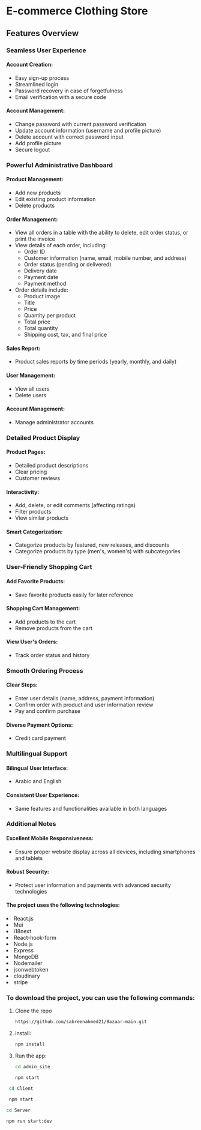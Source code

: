 # E-commerce Clothing Store

## Features Overview

### Seamless User Experience

#### Account Creation:
- Easy sign-up process
- Streamlined login
- Password recovery in case of forgetfulness
- Email verification with a secure code

#### Account Management:
- Change password with current password verification
- Update account information (username and profile picture)
- Delete account with correct password input
- Add profile picture
- Secure logout

### Powerful Administrative Dashboard

#### Product Management:
- Add new products
- Edit existing product information
- Delete products

#### Order Management:
- View all orders in a table with the ability to delete, edit order status, or print the invoice
- View details of each order, including:
  - Order ID
  - Customer information (name, email, mobile number, and address)
  - Order status (pending or delivered)
  - Delivery date
  - Payment date
  - Payment method
- Order details include:
  - Product image
  - Title
  - Price
  - Quantity per product
  - Total price
  - Total quantity
  - Shipping cost, tax, and final price

#### Sales Report:
- Product sales reports by time periods (yearly, monthly, and daily)

#### User Management:
- View all users
- Delete users

#### Account Management:
- Manage administrator accounts

### Detailed Product Display

#### Product Pages:
- Detailed product descriptions
- Clear pricing
- Customer reviews

#### Interactivity:
- Add, delete, or edit comments (affecting ratings)
- Filter products
- View similar products

#### Smart Categorization:
- Categorize products by featured, new releases, and discounts
- Categorize products by type (men's, women's) with subcategories

### User-Friendly Shopping Cart

#### Add Favorite Products:
- Save favorite products easily for later reference

#### Shopping Cart Management:
- Add products to the cart
- Remove products from the cart

#### View User's Orders:
- Track order status and history

### Smooth Ordering Process

#### Clear Steps:
- Enter user details (name, address, payment information)
- Confirm order with product and user information review
- Pay and confirm purchase

#### Diverse Payment Options:
- Credit card payment

### Multilingual Support

#### Bilingual User Interface:
- Arabic and English

#### Consistent User Experience:
- Same features and functionalities available in both languages

### Additional Notes

#### Excellent Mobile Responsiveness:
- Ensure proper website display across all devices, including smartphones and tablets

#### Robust Security:
- Protect user information and payments with advanced security technologies

<h4>The project uses the following technologies:</h4>
    <li>React.js</li> 
    <li>Mui</li>
    <li>i18next</li> 
    <li>React-hook-form</li>
    <li>Node.js</li>
    <li>Express</li>
    <li>MongoDB</li>
    <li>Nodemailer</li>
    <li>jsonwebtoken</li>
    <li>cloudinary</li>
    <li>stripe</li>
    
### To download the project, you can use the following commands:

1. Clone the repo
   ```sh
   https://github.com/sabreenahmed21/Bazaar-main.git
   ```
2. install:
   ```sh
   npm install
   ```
3. Run the app:
   ```sh
   cd admin_site

   npm start
   ```
  ```sh
   cd Client

   npm start
   ```
   ```sh
   cd Server

   npm run start:dev
   ```

